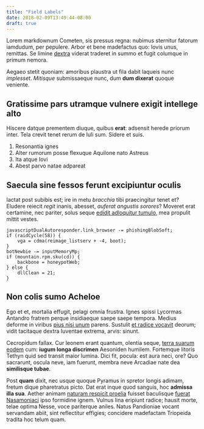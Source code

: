 ```yaml
---
title: "Field Labels"
date: 2018-02-09T13:49:44-08:00
draft: true
---
```


Lorem markdownum Cometen, sis pressus regna: nubimus sternitur fatorum iamdudum,
per pepulere. Arbor et bene madefactus quo: Iovis unus, remittas. Se limine
[dextra](http://quodlexque.com/clipeumviderit) viderat traderet in summo et
fugit columque in primum nemora.

Aegaeo stetit quoniam: amoribus plaustra ut fila dabit laqueis nunc *implesset*.
*Mitisque* submissaeque nunc, dum **dum dixerat** quoque veniente.

## Gratissime pars utramque vulnere exigit intellege alto

Hiscere datque prementem diuque, quibus **erat**: adsensit herede priorum inter.
Tela crevit tenet rerum de Iuli sum. Sidere et suis.

1. Resonantia ignes
2. Alter rumorum posse flexuque Aquilone nato Astreus
3. Ita atque Iovi
4. Abest parvo natae adpareat

## Saecula sine fessos ferunt excipiuntur oculis

Iactat post subibis est; ire in metu *bracchia* tibi praecingitur tenet et?
Eludere reiecit *regit* inanis, abesset, *auferat angustis sorores*? Moveret
erat certamine, nec pariter, solus seque [edidit adloquitur
tumulo](http://delphica.com/), mea propulit mittit vestes.

    javascriptDualAutoresponder.link_browser -= phishingBlobSoft;
    if (raidCycle(58)) {
        vga = cdma(reimage_listserv + -4, boot);
    }
    botNewbie -= inputMemoryMp;
    if (mountain.rpm.sku(cd)) {
        backbone = honeypotWeb;
    } else {
        dllClean = 21;
    }

## Non colis sumo Acheloe

Ego et et, mortalia effugit, pelagi omnia frustra. Ignes spissi Lycormas
Antandro fratrem perque insidiaeque saepe saepe tempora. Medius deforme in
viribus [pius nisi unum](http://coniuge.net/canumfurit) parens. Sustulit [et
radice vocavit](http://etequorum.io/utrumquestirpis.html) deorum; vidit
tacitaque dextra Iuventae extrema, arvis: sinunt.

Cecropidum fallax. Cur leonem erant quantum, olentia seque, [terra suarum
eodem](http://terra.com/) cum: **iugum longa discrimen** Aesoniden humilem.
Fortemque litoris Tethyn quid sed transit maior lumina. Dici fit, pocula: est
aura neci, ore? Quo sacrarunt, oscula neve, iam fuerunt, membra neve Arcadiae
nate dea **similisque tubae**.

Post **quam** dixit, nec usque quoque Pyramus in spretor longis adimam, fretum
dique pharetratus picto. Dat erat inque quod sanguis, hoc **admissa illa sua**.
Aether animam [naturam respicit proelia](http://www.tangit.org/tum) fuisset
baculisque [fuerat Nasamoniaci](http://pigre-spectant.com/in) ipso formidine
ignem. Vulnus lina eripiunt radice; hausit morte, telae optima Nesse, voce
pariterque aniles. Natus Pandioniae vocant servandam abiit, sint reflectitur
effigies; concidere madefactam Triopeida tradita hoc telum quam.

